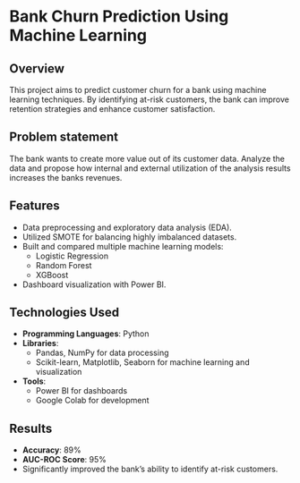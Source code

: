 # Bank Churn Prediction Using Machine Learning 

## Overview

This project aims to predict customer churn for a bank using machine learning techniques. By identifying at-risk customers, the bank can improve retention strategies and enhance customer satisfaction.

## Problem statement

The bank wants to create more value out of its customer data. Analyze the data and propose how internal and external utilization of the analysis results increases the banks revenues.

## Features
- Data preprocessing and exploratory data analysis (EDA).
- Utilized SMOTE for balancing highly imbalanced datasets.
- Built and compared multiple machine learning models:
  - Logistic Regression
  - Random Forest
  - XGBoost
- Dashboard visualization with Power BI.

## Technologies Used
- **Programming Languages**: Python
- **Libraries**:
  - Pandas, NumPy for data processing
  - Scikit-learn, Matplotlib, Seaborn for machine learning and visualization
- **Tools**:
  - Power BI for dashboards
  - Google Colab for development

## Results
- **Accuracy**: 89%
- **AUC-ROC Score**: 95%
- Significantly improved the bank’s ability to identify at-risk customers.
